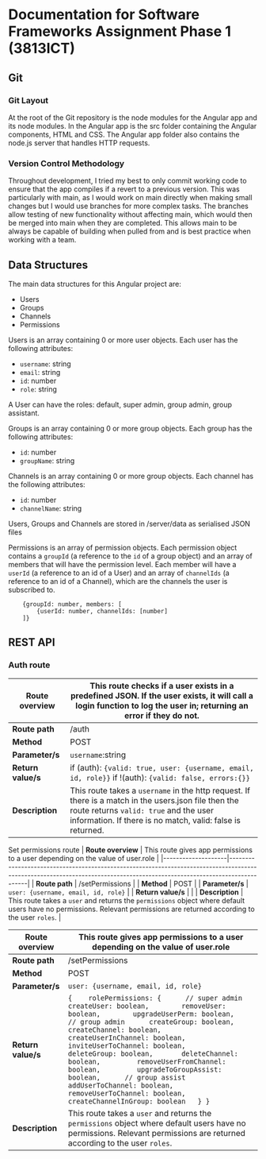 # Documentation for Software Frameworks Assignment Phase 1 (3813ICT)

## Git
### Git Layout
At the root of the Git repository is the node modules for the Angular app and its node modules.  In the Angular app is the src folder containing the Angular components, HTML and CSS. The Angular app folder also contains the node.js server that handles HTTP requests.

### Version Control Methodology
Throughout development, I tried my best to only commit working code to ensure that the app compiles if a revert to a previous version. This was particularly with main, as I would work on main directly when making small changes but I would use branches for more complex tasks. The branches allow testing of new functionality without affecting main, which would then be merged into main when they are completed. This allows main to be always be capable of building when pulled from and is best practice when working with a team.

## Data Structures
The main data structures for this Angular project are:
- Users
- Groups
- Channels
- Permissions

Users is an array containing 0 or more user objects. Each user has the following attributes:
- `username`: string
- `email`: string
- `id`: number
- `role`: string 

A User can have the roles: default, super admin, group admin, group assistant.

Groups is an array containing 0 or more group objects. Each group has the following attributes:
- `id`: number
- `groupName`: string

Channels is an array containing 0 or more group objects. Each channel has the following attributes:
- `id`: number
- `channelName`: string

Users, Groups and Channels are stored in /server/data as serialised JSON files

Permissions is an array of permission objects. Each permission object contains a `groupId`  (a reference to the `id` of a group object) and an array of members that will have the permission level. Each member will have a `userId` (a reference to an id of a User) and an array of `channelIds` (a reference to an id of a Channel), which are the channels the user is subscribed to. 

```
	{groupId: number, members: [
		{userId: number, channelIds: [number]
	]}
```

## REST API
### Auth route
| **Route overview** | This route checks if a user exists in a predefined JSON. If the user exists, it will call a login function to log the user in; returning an error if they do not.                                            |
|--------------------|--------------------------------------------------------------------------------------------------------------------------------------------------------------------------------------------------------------|
| **Route path**     | /auth                                                                                                                                                                                                        |
| **Method**         | POST                                                                                                                                                                                                         |
| **Parameter/s**    | `username`:string                                                                                                                                                                                            |
| **Return value/s** | if (auth): `{valid: true, user: {username, email, id, role}}`     if !(auth): `{valid: false, errors:{}}`                                                                                                    |
| **Description**    | This route takes a `username` in the http request. If there is a match in the users.json file then the route returns `valid: true` and the user information. If there is no match, valid: false is returned. |

Set permissions route
| **Route overview** | This route gives app permissions to a user depending on the value of user.role                                                                                           |
|--------------------|--------------------------------------------------------------------------------------------------------------------------------------------------------------------------|
| **Route path**     | /setPermissions                                                                                                                                                          |
| **Method**         | POST                                                                                                                                                                     |
| **Parameter/s**    | `user: {username, email, id, role}`                                                                                                                                      |
| **Return value/s** |                                                                                                                                                               |
| **Description**    | This route takes a `user` and returns the `permissions` object where default users have no permissions. Relevant permissions are returned according to the user `roles`. |

| **Route overview** | This route gives app permissions to a user depending on the value of user.role                                                                                                                                                                                                                                                                                                                                                                                   |
|--------------------|------------------------------------------------------------------------------------------------------------------------------------------------------------------------------------------------------------------------------------------------------------------------------------------------------------------------------------------------------------------------------------------------------------------------------------------------------------------|
| **Route path**     | /setPermissions                                                                                                                                                                                                                                                                                                                                                                                                                                                  |
| **Method**         | POST                                                                                                                                                                                                                                                                                                                                                                                                                                                             |
| **Parameter/s**    | `user: {username, email, id, role}`                                                                                                                                                                                                                                                                                                                                                                                                                              |
| **Return value/s** | ``` { 	rolePermissions: { 		// super admin 		createUser: boolean, 		removeUser: boolean, 		upgradeUserPerm: boolean, 		// group admin 		createGroup: boolean, 		createChannel: boolean, 		createUserInChannel: boolean, 		inviteUserToChannel: boolean, 		deleteGroup: boolean, 		deleteChannel: boolean, 		removeUserFromChannel: boolean, 		upgradeToGroupAssist: boolean, 		// group assist 		addUserToChannel: boolean, 		removeUserToChannel: boolean, 		createChannelInGroup: boolean 	} } ``` |
| **Description**    | This route takes a `user` and returns the `permissions` object where default users have no permissions. Relevant permissions are returned according to the user `roles`.                                                                                                                                                                                                                                                                                         |

